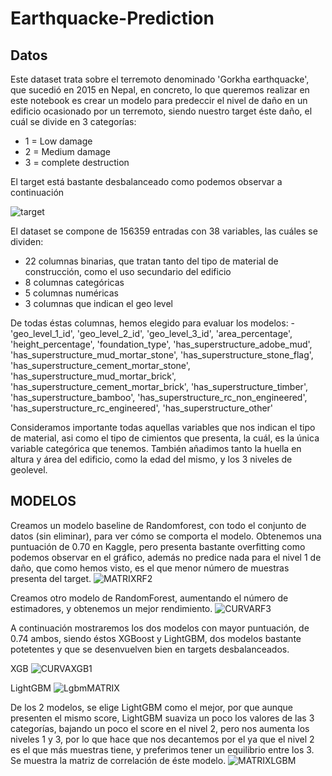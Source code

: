 # Earthquacke-Prediction

## Datos
Este dataset trata sobre el terremoto denominado 'Gorkha earthquacke', que sucedió en 2015 en Nepal, en concreto, lo que queremos realizar en este notebook es crear un modelo para predeccir el nivel de daño en un edificio ocasionado por un terremoto, siendo nuestro target éste daño, el cuál se divide en 3 categorías:
* 1 = Low damage
* 2 = Medium damage
* 3 = complete destruction

El target está bastante desbalanceado como podemos observar a continuación


![target](https://user-images.githubusercontent.com/113980137/209178479-a72a1ffa-f636-4e25-a070-bf72df490547.png)




El dataset se compone de 156359 entradas con 38 variables, las cuáles se dividen:
* 22 columnas binarias, que tratan tanto del tipo de material de construcción, como el uso secundario del edificio
* 8 columnas categóricas
* 5 columnas numéricas
* 3 columnas que indican el geo level

De todas éstas columnas, hemos elegido para evaluar los modelos: 
      -'geo_level_1_id', 
       'geo_level_2_id',
       'geo_level_3_id',
       'area_percentage', 
       'height_percentage', 
       'foundation_type',
       'has_superstructure_adobe_mud',
       'has_superstructure_mud_mortar_stone',
       'has_superstructure_stone_flag',
       'has_superstructure_cement_mortar_stone',
       'has_superstructure_mud_mortar_brick',
       'has_superstructure_cement_mortar_brick', 
       'has_superstructure_timber',
       'has_superstructure_bamboo', 
       'has_superstructure_rc_non_engineered',
       'has_superstructure_rc_engineered', 
       'has_superstructure_other'
       
Consideramos importante todas aquellas variables que nos indican el tipo de material, asi como el tipo de cimientos que presenta, la cuál, es la única variable categórica que tenemos. También añadimos tanto la huella en altura y área del edificio, como la edad del mismo, y los 3 niveles de geolevel.


## MODELOS
Creamos un modelo baseline de Randomforest, con todo el conjunto de datos (sin eliminar), para ver cómo se comporta el modelo. Obtenemos una puntuación de 0.70 en Kaggle, pero presenta bastante overfitting como podemos observar en el gráfico, además no predice nada para el nivel 1 de daño, que como hemos visto, es el que menor número de muestras presenta del target.
![MATRIXRF2](https://user-images.githubusercontent.com/113980137/209180598-6883ef62-6abb-4ab2-a658-7b3d6fcc0e93.png)

Creamos otro modelo de RandomForest, aumentando el número de estimadores, y obtenemos un mejor rendimiento.
![CURVARF3](https://user-images.githubusercontent.com/113980137/209180950-99fe5f5a-a176-4eba-ac72-dbfeec0306da.png)


A continuación mostraremos los dos modelos con mayor puntuación, de 0.74 ambos, siendo éstos XGBoost y LightGBM, dos modelos bastante potetentes y que se desenvuelven bien en targets desbalanceados.

XGB
![CURVAXGB1](https://user-images.githubusercontent.com/113980137/209181557-a5ffe85b-4c35-48a2-84f4-08106ae2e222.png)

LightGBM
![LgbmMATRIX](https://user-images.githubusercontent.com/113980137/209182098-98e2a546-1ffc-4209-9f13-11c8561286fc.png)

De los 2 modelos, se elige LightGBM como el mejor, por que aunque presenten el mismo score, LightGBM suaviza un poco los valores de las 3 categorías, bajando un poco el score en el nivel 2, pero nos aumenta los niveles 1 y 3, por lo que hace que nos decantemos por el ya que el nivel 2 es el que más muestras tiene, y preferimos tener un equilibrio entre los 3.
Se muestra la matriz de correlación de éste modelo.
![MATRIXLGBM](https://user-images.githubusercontent.com/113980137/209183459-5dd2c312-385f-4125-9f57-ff8307715a9e.png)

